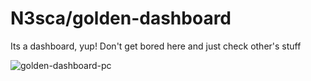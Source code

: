 # N3sca/golden-dashboard
 Its a dashboard, yup! Don't get bored here and just check other's stuff

![golden-dashboard-pc](https://github.com/N3sca/golden-dashboard/assets/62601767/3d58895a-6273-48d3-850d-e48db41aa9b1)
